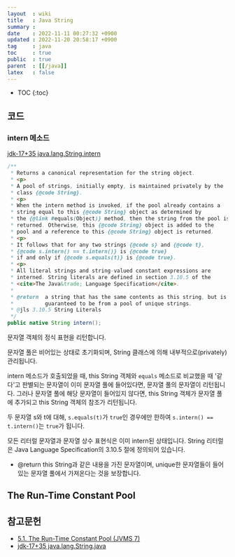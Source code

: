 ```yaml
---
layout  : wiki
title   : Java String
summary : 
date    : 2022-11-11 00:27:32 +0900
updated : 2022-11-20 20:58:17 +0900
tag     : java
toc     : true
public  : true
parent  : [[/java]]
latex   : false
---
```

* TOC
{:toc}

## 코드

### intern 메소드

[jdk-17+35 java.lang.String.intern]( https://github.com/openjdk/jdk/blob/jdk-17%2B35/src/java.base/share/classes/java/lang/String.java#L4367-L4390 )

```java
/**
 * Returns a canonical representation for the string object.
 * <p>
 * A pool of strings, initially empty, is maintained privately by the
 * class {@code String}.
 * <p>
 * When the intern method is invoked, if the pool already contains a
 * string equal to this {@code String} object as determined by
 * the {@link #equals(Object)} method, then the string from the pool is
 * returned. Otherwise, this {@code String} object is added to the
 * pool and a reference to this {@code String} object is returned.
 * <p>
 * It follows that for any two strings {@code s} and {@code t},
 * {@code s.intern() == t.intern()} is {@code true}
 * if and only if {@code s.equals(t)} is {@code true}.
 * <p>
 * All literal strings and string-valued constant expressions are
 * interned. String literals are defined in section 3.10.5 of the
 * <cite>The Java&trade; Language Specification</cite>.
 *
 * @return  a string that has the same contents as this string, but is
 *          guaranteed to be from a pool of unique strings.
 * @jls 3.10.5 String Literals
 */
public native String intern();
```

>
문자열 객체의 정식 표현을 리턴합니다.
>
문자열 풀은 비어있는 상태로 초기화되며, String 클래스에 의해 내부적으로(privately) 관리됩니다.
>
intern 메소드가 호출되었을 때, this String 객체와 `equals` 메소드로 비교했을 때 '같다'고 판별되는 문자열이 이미 문자열 풀에 들어있다면, 문자열 풀의 문자열이 리턴됩니다.
그러나 문자열 풀에 해당 문자열이 들어있지 않다면, this String 객체가 문자열 풀에 추가되고 this String 객체의 참조가 리턴됩니다.
>
두 문자열 s와 t에 대해, `s.equals(t)`가 `true`인 경우에만 한하여 `s.intern() == t.intern()`는 `true`가 됩니다.
>
모든 리터럴 문자열과 문자열 상수 표현식은 이미 intern된 상태입니다.
String 리터럴은 Java Language Specification의 3.10.5 절에 정의되어 있습니다.
>
- @return this String과 같은 내용을 가진 문자열이며, unique한 문자열들이 들어있는 문자열 풀에서 가져온다는 것을 보장합니다.



## The Run-Time Constant Pool


## 참고문헌

- [5.1. The Run-Time Constant Pool (JVMS 7)]( https://docs.oracle.com/javase/specs/jvms/se7/html/jvms-5.html#jvms-5.1 )
- [jdk-17+35 java.lang.String.java]( https://github.com/openjdk/jdk/blob/jdk-17%2B35/src/java.base/share/classes/java/lang/String.java )

